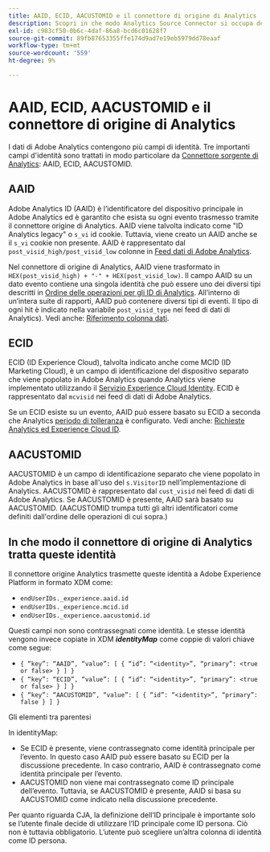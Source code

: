 ```yaml
---
title: AAID, ECID, AACUSTOMID e il connettore di origine di Analytics
description: Scopri in che modo Analytics Source Connector si occupa dei campi di identità di Adobe Analytics.
exl-id: c983cf50-0b6c-4daf-86a8-bcd6c01628f7
source-git-commit: 89fb87653355ffe174d9ad7e19eb5979dd78eaaf
workflow-type: tm+mt
source-wordcount: '559'
ht-degree: 9%

---
```


# AAID, ECID, AACUSTOMID e il connettore di origine di Analytics

I dati di Adobe Analytics contengono più campi di identità. Tre importanti campi d&#39;identità sono trattati in modo particolare da [Connettore sorgente di Analytics](https://experienceleague.adobe.com/docs/experience-platform/sources/ui-tutorials/create/adobe-applications/analytics.html?lang=it): AAID, ECID, AACUSTOMID.

## AAID

Adobe Analytics ID (AAID) è l’identificatore del dispositivo principale in Adobe Analytics ed è garantito che esista su ogni evento trasmesso tramite il connettore origine di Analytics. AAID viene talvolta indicato come &quot;ID Analytics legacy&quot; o `s_vi` id cookie. Tuttavia, viene creato un AAID anche se il `s_vi` cookie non presente. AAID è rappresentato dal `post_visid_high/post_visid_low` colonne in [Feed dati di Adobe Analytics](https://experienceleague.adobe.com/docs/analytics/export/analytics-data-feed/data-feed-contents/datafeeds-reference.html?lang=it#columns%2C-descriptions%2C-and-data-types).

Nel connettore di origine di Analytics, AAID viene trasformato in `HEX(post_visid_high) + "-" + HEX(post_visid_low)`. Il campo AAID su un dato evento contiene una singola identità che può essere uno dei diversi tipi descritti in [Ordine delle operazioni per gli ID di Analytics](https://experienceleague.adobe.com/docs/id-service/using/reference/analytics-reference/analytics-order-of-operations.html?lang=en%5B%5D). All’interno di un’intera suite di rapporti, AAID può contenere diversi tipi di eventi. Il tipo di ogni hit è indicato nella variabile `post_visid_type` nei feed di dati di Analytics). Vedi anche: [Riferimento colonna dati](https://experienceleague.adobe.com/docs/analytics/export/analytics-data-feed/data-feed-contents/datafeeds-reference.html?lang=it).

## ECID

ECID (ID Experience Cloud), talvolta indicato anche come MCID (ID Marketing Cloud), è un campo di identificazione del dispositivo separato che viene popolato in Adobe Analytics quando Analytics viene implementato utilizzando il [Servizio Experience Cloud Identity](https://experienceleague.adobe.com/docs/id-service/using/implementation/setup-analytics.html?lang=it). ECID è rappresentato dal `mcvisid` nei feed di dati di Adobe Analytics.

Se un ECID esiste su un evento, AAID può essere basato su ECID a seconda che Analytics [periodo di tolleranza](https://experienceleague.adobe.com/docs/id-service/using/reference/analytics-reference/grace-period.html?lang=it) è configurato. Vedi anche: [Richieste Analytics ed Experience Cloud ID](https://experienceleague.adobe.com/docs/id-service/using/reference/analytics-reference/legacy-analytics.html?lang=en).

## AACUSTOMID

AACUSTOMID è un campo di identificazione separato che viene popolato in Adobe Analytics in base all&#39;uso del `s.VisitorID` nell’implementazione di Analytics. AACUSTOMID è rappresentato dal `cust_visid` nei feed di dati di Adobe Analytics. Se AACUSTOMID è presente, AAID sarà basato su AACUSTOMID. (AACUSTOMID trumpa tutti gli altri identificatori come definiti dall&#39;ordine delle operazioni di cui sopra.)

## In che modo il connettore di origine di Analytics tratta queste identità

Il connettore origine Analytics trasmette queste identità a Adobe Experience Platform in formato XDM come:

* `endUserIDs._experience.aaid.id`
* `endUserIDs._experience.mcid.id`
* `endUserIDs._experience.aacustomid.id`

Questi campi non sono contrassegnati come identità. Le stesse identità vengono invece copiate in XDM **_identityMap_** come coppie di valori chiave come segue:

* `{ “key”: “AAID”, “value”: [ { “id”: “<identity>”, “primary”: <true or false> } ] }`
* `{ “key”: “ECID”, “value”: [ { “id”: “<identity>”, “primary”: <true or false> } ] }`
* `{ “key”: “AACUSTOMID”, “value”: [ { “id”: “<identity>”, “primary”: false } ] }`

Gli elementi tra parentesi

In identityMap:

* Se ECID è presente, viene contrassegnato come identità principale per l’evento. In questo caso AAID può essere basato su ECID per la discussione precedente.
In caso contrario, AAID è contrassegnato come identità principale per l’evento.
* AACUSTOMID non viene mai contrassegnato come ID principale dell’evento. Tuttavia, se AACUSTOMID è presente, AAID si basa su AACUSTOMID come indicato nella discussione precedente.

Per quanto riguarda CJA, la definizione dell’ID principale è importante solo se l’utente finale decide di utilizzare l’ID principale come ID persona. Ciò non è tuttavia obbligatorio. L’utente può scegliere un’altra colonna di identità come ID persona.
